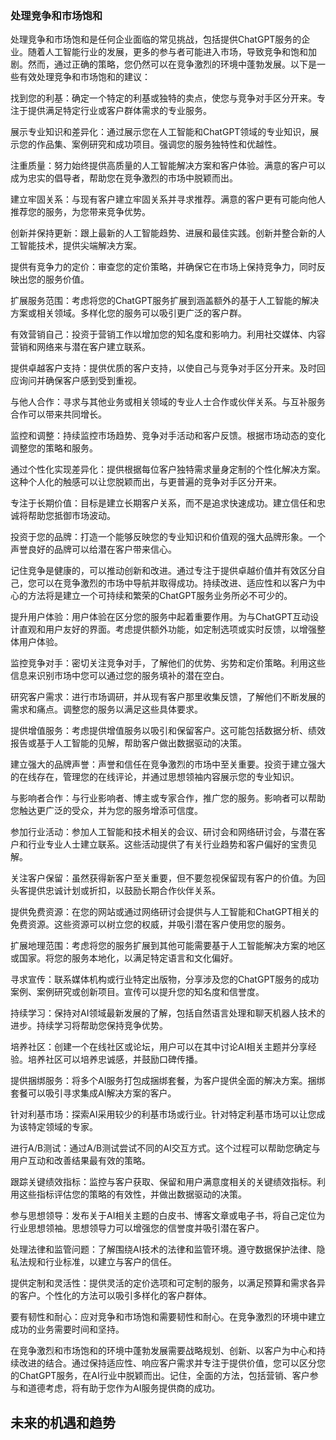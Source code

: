 ### 处理竞争和市场饱和

处理竞争和市场饱和是任何企业面临的常见挑战，包括提供ChatGPT服务的企业。随着人工智能行业的发展，更多的参与者可能进入市场，导致竞争和饱和加剧。然而，通过正确的策略，您仍然可以在竞争激烈的环境中蓬勃发展。以下是一些有效处理竞争和市场饱和的建议：

找到您的利基：确定一个特定的利基或独特的卖点，使您与竞争对手区分开来。专注于提供满足特定行业或客户群体需求的专业服务。

展示专业知识和差异化：通过展示您在人工智能和ChatGPT领域的专业知识，展示您的作品集、案例研究和成功项目。强调您的服务独特性和优越性。

注重质量：努力始终提供高质量的人工智能解决方案和客户体验。满意的客户可以成为忠实的倡导者，帮助您在竞争激烈的市场中脱颖而出。

建立牢固关系：与现有客户建立牢固关系并寻求推荐。满意的客户更有可能向他人推荐您的服务，为您带来竞争优势。

创新并保持更新：跟上最新的人工智能趋势、进展和最佳实践。创新并整合新的人工智能技术，提供尖端解决方案。

提供有竞争力的定价：审查您的定价策略，并确保它在市场上保持竞争力，同时反映出您的服务价值。

扩展服务范围：考虑将您的ChatGPT服务扩展到涵盖额外的基于人工智能的解决方案或相关领域。多样化您的服务可以吸引更广泛的客户群。

有效营销自己：投资于营销工作以增加您的知名度和影响力。利用社交媒体、内容营销和网络来与潜在客户建立联系。

提供卓越客户支持：提供优质的客户支持，以使自己与竞争对手区分开来。及时回应询问并确保客户感到受到重视。

与他人合作：寻求与其他业务或相关领域的专业人士合作或伙伴关系。与互补服务合作可以带来共同增长。

监控和调整：持续监控市场趋势、竞争对手活动和客户反馈。根据市场动态的变化调整您的策略和服务。

通过个性化实现差异化：提供根据每位客户独特需求量身定制的个性化解决方案。这种个人化的触感可以让您脱颖而出，与更普遍的竞争对手区分开来。

专注于长期价值：目标是建立长期客户关系，而不是追求快速成功。建立信任和忠诚将帮助您抵御市场波动。

投资于您的品牌：打造一个能够反映您的专业知识和价值观的强大品牌形象。一个声誉良好的品牌可以给潜在客户带来信心。

记住竞争是健康的，可以推动创新和改进。通过专注于提供卓越价值并有效区分自己，您可以在竞争激烈的市场中导航并取得成功。持续改进、适应性和以客户为中心的方法将是建立一个可持续和繁荣的ChatGPT服务业务所必不可少的。

提升用户体验：用户体验在区分您的服务中起着重要作用。为与ChatGPT互动设计直观和用户友好的界面。考虑提供额外功能，如定制选项或实时反馈，以增强整体用户体验。

监控竞争对手：密切关注竞争对手，了解他们的优势、劣势和定价策略。利用这些信息来识别市场中您可以通过您的服务填补的潜在空白。

研究客户需求：进行市场调研，并从现有客户那里收集反馈，了解他们不断发展的需求和痛点。调整您的服务以满足这些具体要求。

提供增值服务：考虑提供增值服务以吸引和保留客户。这可能包括数据分析、绩效报告或基于人工智能的见解，帮助客户做出数据驱动的决策。

建立强大的品牌声誉：声誉和信任在竞争激烈的市场中至关重要。投资于建立强大的在线存在，管理您的在线评论，并通过思想领袖内容展示您的专业知识。

与影响者合作：与行业影响者、博主或专家合作，推广您的服务。影响者可以帮助您触达更广泛的受众，并为您的服务增添可信度。

参加行业活动：参加人工智能和技术相关的会议、研讨会和网络研讨会，与潜在客户和行业专业人士建立联系。这些活动提供了有关行业趋势和客户偏好的宝贵见解。

关注客户保留：虽然获得新客户至关重要，但不要忽视保留现有客户的价值。为回头客提供忠诚计划或折扣，以鼓励长期合作伙伴关系。

提供免费资源：在您的网站或通过网络研讨会提供与人工智能和ChatGPT相关的免费资源。这些资源可以树立您的权威，并吸引潜在客户使用您的服务。

扩展地理范围：考虑将您的服务扩展到其他可能需要基于人工智能解决方案的地区或国家。将您的服务本地化，以满足特定语言和文化偏好。

寻求宣传：联系媒体机构或行业特定出版物，分享涉及您的ChatGPT服务的成功案例、案例研究或创新项目。宣传可以提升您的知名度和信誉度。

持续学习：保持对AI领域最新发展的了解，包括自然语言处理和聊天机器人技术的进步。持续学习将帮助您保持竞争优势。

培养社区：创建一个在线社区或论坛，用户可以在其中讨论AI相关主题并分享经验。培养社区可以培养忠诚感，并鼓励口碑传播。

提供捆绑服务：将多个AI服务打包成捆绑套餐，为客户提供全面的解决方案。捆绑套餐可以吸引寻求集成AI解决方案的客户。

针对利基市场：探索AI采用较少的利基市场或行业。针对特定利基市场可以让您成为该特定领域的专家。

进行A/B测试：通过A/B测试尝试不同的AI交互方式。这个过程可以帮助您确定与用户互动和改善结果最有效的策略。

跟踪关键绩效指标：监控与客户获取、保留和用户满意度相关的关键绩效指标。利用这些指标评估您的策略的有效性，并做出数据驱动的决策。

参与思想领导：发布关于AI相关主题的白皮书、博客文章或电子书，将自己定位为行业思想领袖。思想领导力可以增强您的信誉度并吸引潜在客户。

处理法律和监管问题：了解围绕AI技术的法律和监管环境。遵守数据保护法律、隐私法规和行业标准，以建立与客户的信任。

提供定制和灵活性：提供灵活的定价选项和可定制的服务，以满足预算和需求各异的客户。个性化的方法可以吸引多样化的客户群体。

要有韧性和耐心：应对竞争和市场饱和需要韧性和耐心。在竞争激烈的环境中建立成功的业务需要时间和坚持。

在竞争激烈和市场饱和的环境中蓬勃发展需要战略规划、创新、以客户为中心和持续改进的结合。通过保持适应性、响应客户需求并专注于提供价值，您可以区分您的ChatGPT服务，在AI行业中脱颖而出。记住，全面的方法，包括营销、客户参与和道德考虑，将有助于您作为AI服务提供商的成功。

## 未来的机遇和趋势
